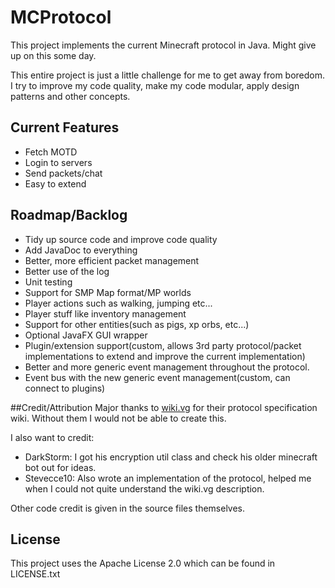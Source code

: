 # MCProtocol
This project implements the current Minecraft protocol in Java. Might give up on this some day.

This entire project is just a little challenge for me to get away from boredom.
I try to improve my code quality, make my code modular, apply design patterns and other concepts.

## Current Features
- Fetch MOTD
- Login to servers
- Send packets/chat
- Easy to extend

## Roadmap/Backlog
- Tidy up source code and improve code quality
- Add JavaDoc to everything
- Better, more efficient packet management
- Better use of the log
- Unit testing
- Support for SMP Map format/MP worlds
- Player actions such as walking, jumping etc...
- Player stuff like inventory management
- Support for other entities(such as pigs, xp orbs, etc...)
- Optional JavaFX GUI wrapper
- Plugin/extension support(custom, allows 3rd party protocol/packet implementations to extend and improve the current implementation)
- Better and more generic event management throughout the protocol.
- Event bus with the new generic event management(custom, can connect to plugins)

##Credit/Attribution
Major thanks to [wiki.vg](http://wiki.vg/Protocol) for their protocol specification wiki. Without them I would not be able to create this.

I also want to credit:
- DarkStorm: I got his encryption util class and check his older minecraft bot out for ideas.
- Stevecce10: Also wrote an implementation of the protocol, helped me when I could not quite understand the wiki.vg description.

Other code credit is given in the source files themselves.

## License
This project uses the Apache License 2.0 which can be found in LICENSE.txt